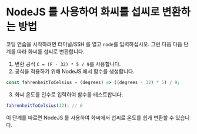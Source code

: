 # NodeJS 를 사용하여 화씨를 섭씨로 변환하는 방법

코딩 연습을 시작하려면 터미널/SSH 를 열고 `node`를 입력하십시오. 그런 다음 다음 단계를 따라 화씨를 섭씨로 변환합니다.

1. 변환 공식 `C = (F - 32) * 5 / 9`를 사용합니다.
2. 공식을 적용하기 위해 NodeJS 에서 함수를 생성합니다.

```js
const fahrenheitToCelsius = (degrees) => ((degrees - 32) * 5) / 9;
```

3. 화씨 온도를 인수로 입력하여 함수를 테스트합니다.

```js
fahrenheitToCelsius(32); // 0
```

이 단계를 따르면 NodeJS 를 사용하여 화씨에서 섭씨로 온도를 쉽게 변환할 수 있습니다.

